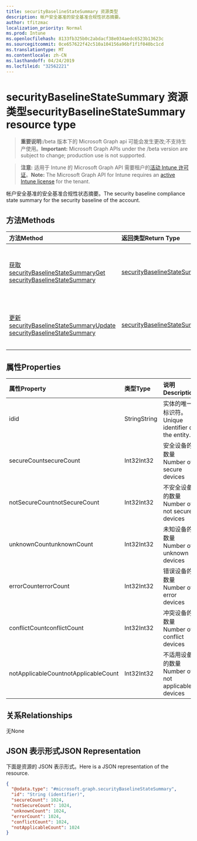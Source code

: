 ```yaml
---
title: securityBaselineStateSummary 资源类型
description: 帐户安全基准的安全基准合规性状态摘要。
author: tfitzmac
localization_priority: Normal
ms.prod: Intune
ms.openlocfilehash: 8133fb325b0c2abdacf38e034aedc6523b13623c
ms.sourcegitcommit: 0ce657622f42c510a104156a96bf1f1f040bc1cd
ms.translationtype: MT
ms.contentlocale: zh-CN
ms.lasthandoff: 04/24/2019
ms.locfileid: "32562221"
---
```

# <a name="securitybaselinestatesummary-resource-type"></a><span data-ttu-id="f91c1-103">securityBaselineStateSummary 资源类型</span><span class="sxs-lookup"><span data-stu-id="f91c1-103">securityBaselineStateSummary resource type</span></span>

> <span data-ttu-id="f91c1-104">**重要说明:**/beta 版本下的 Microsoft Graph api 可能会发生更改;不支持生产使用。</span><span class="sxs-lookup"><span data-stu-id="f91c1-104">**Important:** Microsoft Graph APIs under the /beta version are subject to change; production use is not supported.</span></span>

> <span data-ttu-id="f91c1-105">**注意:** 适用于 Intune 的 Microsoft Graph API 需要租户的[活动 Intune 许可证](https://go.microsoft.com/fwlink/?linkid=839381)。</span><span class="sxs-lookup"><span data-stu-id="f91c1-105">**Note:** The Microsoft Graph API for Intune requires an [active Intune license](https://go.microsoft.com/fwlink/?linkid=839381) for the tenant.</span></span>

<span data-ttu-id="f91c1-106">帐户安全基准的安全基准合规性状态摘要。</span><span class="sxs-lookup"><span data-stu-id="f91c1-106">The security baseline compliance state summary for the security baseline of the account.</span></span>

## <a name="methods"></a><span data-ttu-id="f91c1-107">方法</span><span class="sxs-lookup"><span data-stu-id="f91c1-107">Methods</span></span>
|<span data-ttu-id="f91c1-108">方法</span><span class="sxs-lookup"><span data-stu-id="f91c1-108">Method</span></span>|<span data-ttu-id="f91c1-109">返回类型</span><span class="sxs-lookup"><span data-stu-id="f91c1-109">Return Type</span></span>|<span data-ttu-id="f91c1-110">说明</span><span class="sxs-lookup"><span data-stu-id="f91c1-110">Description</span></span>|
|:---|:---|:---|
|[<span data-ttu-id="f91c1-111">获取 securityBaselineStateSummary</span><span class="sxs-lookup"><span data-stu-id="f91c1-111">Get securityBaselineStateSummary</span></span>](../api/intune-deviceintent-securitybaselinestatesummary-get.md)|[<span data-ttu-id="f91c1-112">securityBaselineStateSummary</span><span class="sxs-lookup"><span data-stu-id="f91c1-112">securityBaselineStateSummary</span></span>](../resources/intune-deviceintent-securitybaselinestatesummary.md)|<span data-ttu-id="f91c1-113">读取[securityBaselineStateSummary](../resources/intune-deviceintent-securitybaselinestatesummary.md)对象的属性和关系。</span><span class="sxs-lookup"><span data-stu-id="f91c1-113">Read properties and relationships of the [securityBaselineStateSummary](../resources/intune-deviceintent-securitybaselinestatesummary.md) object.</span></span>|
|[<span data-ttu-id="f91c1-114">更新 securityBaselineStateSummary</span><span class="sxs-lookup"><span data-stu-id="f91c1-114">Update securityBaselineStateSummary</span></span>](../api/intune-deviceintent-securitybaselinestatesummary-update.md)|[<span data-ttu-id="f91c1-115">securityBaselineStateSummary</span><span class="sxs-lookup"><span data-stu-id="f91c1-115">securityBaselineStateSummary</span></span>](../resources/intune-deviceintent-securitybaselinestatesummary.md)|<span data-ttu-id="f91c1-116">更新[securityBaselineStateSummary](../resources/intune-deviceintent-securitybaselinestatesummary.md)对象的属性。</span><span class="sxs-lookup"><span data-stu-id="f91c1-116">Update the properties of a [securityBaselineStateSummary](../resources/intune-deviceintent-securitybaselinestatesummary.md) object.</span></span>|

## <a name="properties"></a><span data-ttu-id="f91c1-117">属性</span><span class="sxs-lookup"><span data-stu-id="f91c1-117">Properties</span></span>
|<span data-ttu-id="f91c1-118">属性</span><span class="sxs-lookup"><span data-stu-id="f91c1-118">Property</span></span>|<span data-ttu-id="f91c1-119">类型</span><span class="sxs-lookup"><span data-stu-id="f91c1-119">Type</span></span>|<span data-ttu-id="f91c1-120">说明</span><span class="sxs-lookup"><span data-stu-id="f91c1-120">Description</span></span>|
|:---|:---|:---|
|<span data-ttu-id="f91c1-121">id</span><span class="sxs-lookup"><span data-stu-id="f91c1-121">id</span></span>|<span data-ttu-id="f91c1-122">String</span><span class="sxs-lookup"><span data-stu-id="f91c1-122">String</span></span>|<span data-ttu-id="f91c1-123">实体的唯一标识符。</span><span class="sxs-lookup"><span data-stu-id="f91c1-123">Unique identifier of the entity.</span></span>|
|<span data-ttu-id="f91c1-124">secureCount</span><span class="sxs-lookup"><span data-stu-id="f91c1-124">secureCount</span></span>|<span data-ttu-id="f91c1-125">Int32</span><span class="sxs-lookup"><span data-stu-id="f91c1-125">Int32</span></span>|<span data-ttu-id="f91c1-126">安全设备的数量</span><span class="sxs-lookup"><span data-stu-id="f91c1-126">Number of secure devices</span></span>|
|<span data-ttu-id="f91c1-127">notSecureCount</span><span class="sxs-lookup"><span data-stu-id="f91c1-127">notSecureCount</span></span>|<span data-ttu-id="f91c1-128">Int32</span><span class="sxs-lookup"><span data-stu-id="f91c1-128">Int32</span></span>|<span data-ttu-id="f91c1-129">不安全设备的数量</span><span class="sxs-lookup"><span data-stu-id="f91c1-129">Number of not secure devices</span></span>|
|<span data-ttu-id="f91c1-130">unknownCount</span><span class="sxs-lookup"><span data-stu-id="f91c1-130">unknownCount</span></span>|<span data-ttu-id="f91c1-131">Int32</span><span class="sxs-lookup"><span data-stu-id="f91c1-131">Int32</span></span>|<span data-ttu-id="f91c1-132">未知设备的数量</span><span class="sxs-lookup"><span data-stu-id="f91c1-132">Number of unknown devices</span></span>|
|<span data-ttu-id="f91c1-133">errorCount</span><span class="sxs-lookup"><span data-stu-id="f91c1-133">errorCount</span></span>|<span data-ttu-id="f91c1-134">Int32</span><span class="sxs-lookup"><span data-stu-id="f91c1-134">Int32</span></span>|<span data-ttu-id="f91c1-135">错误设备的数量</span><span class="sxs-lookup"><span data-stu-id="f91c1-135">Number of error devices</span></span>|
|<span data-ttu-id="f91c1-136">conflictCount</span><span class="sxs-lookup"><span data-stu-id="f91c1-136">conflictCount</span></span>|<span data-ttu-id="f91c1-137">Int32</span><span class="sxs-lookup"><span data-stu-id="f91c1-137">Int32</span></span>|<span data-ttu-id="f91c1-138">冲突设备的数量</span><span class="sxs-lookup"><span data-stu-id="f91c1-138">Number of conflict devices</span></span>|
|<span data-ttu-id="f91c1-139">notApplicableCount</span><span class="sxs-lookup"><span data-stu-id="f91c1-139">notApplicableCount</span></span>|<span data-ttu-id="f91c1-140">Int32</span><span class="sxs-lookup"><span data-stu-id="f91c1-140">Int32</span></span>|<span data-ttu-id="f91c1-141">不适用设备的数量</span><span class="sxs-lookup"><span data-stu-id="f91c1-141">Number of not applicable devices</span></span>|

## <a name="relationships"></a><span data-ttu-id="f91c1-142">关系</span><span class="sxs-lookup"><span data-stu-id="f91c1-142">Relationships</span></span>
<span data-ttu-id="f91c1-143">无</span><span class="sxs-lookup"><span data-stu-id="f91c1-143">None</span></span>

## <a name="json-representation"></a><span data-ttu-id="f91c1-144">JSON 表示形式</span><span class="sxs-lookup"><span data-stu-id="f91c1-144">JSON Representation</span></span>
<span data-ttu-id="f91c1-145">下面是资源的 JSON 表示形式。</span><span class="sxs-lookup"><span data-stu-id="f91c1-145">Here is a JSON representation of the resource.</span></span>
<!-- {
  "blockType": "resource",
  "keyProperty": "id",
  "@odata.type": "microsoft.graph.securityBaselineStateSummary"
}
-->
``` json
{
  "@odata.type": "#microsoft.graph.securityBaselineStateSummary",
  "id": "String (identifier)",
  "secureCount": 1024,
  "notSecureCount": 1024,
  "unknownCount": 1024,
  "errorCount": 1024,
  "conflictCount": 1024,
  "notApplicableCount": 1024
}
```





